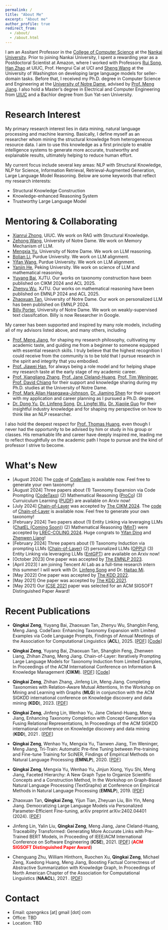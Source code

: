```yaml
---
permalink: /
title: "About Me"
excerpt: "About me"
author_profile: true
redirect_from: 
  - /about/
  - /about.html
---
```


I am an Assitant Professor in the [College of Computer Science](https://cc.nankai.edu.cn/) at the [Nankai University](https://www.nankai.edu.cn/). Prior to joining Nankai University, I spent a rewarding year as a Postdoctoral Scientist at Amazon, where I worked with Professors [Rui Song](https://song-ray.github.io/), [Han Zhao](https://hanzhaoml.github.io/) at UIUC, Prof. Hengrui Cai at UCI and [Sheng Wang](https://homes.cs.washington.edu/~swang/) at the University of Washington on developing large language models for seller-domain tasks. Before that, I received my Ph.D. degree in Computer Science and Engineering at the [University of Notre Dame](https://cse.nd.edu), advised by [Prof. Meng Jiang](http://www.meng-jiang.com/). I also hold a Master’s degree in Electrical and Computer Engineering from [UIUC](https://ece.illinois.edu) and a Bachlor degree from Sun Yat-sen University. 

Research Interest
======
My primary research interest lies in data mining, natural language processing and machine learning. Basically, I define myself as an researcher whom mining the structural knowledge from heterogeneous resource data. I aim to use this knowledge as a first principle to enable intelligence systems to generate more accurate, trustworthy and explainable results, ultimately helping to reduce human effort. 

My current focus include several key areas: NLP with Structural Knowledge, NLP for Science, Information Retrieval, Retrieval-Augmented Generation, Large Language Model Reasoning. Below are some keywords that reflect my research interests:

* Structural Knowledge Construction
* Knowledge-enhanced Reasoning System
* Trustworthy Large Language Model

Mentoring & Collaborating
======
* [Xianrui Zhong](https://xianruizhong.github.io/), UIUC. We work on RAG with Structural Knowledge.
* [Zehong Wang](https://zehong-wang.github.io/), University of Notre Dame. We work on Memory Mechanism of LLM.
* [Mengxia Yu](https://scholar.google.com/citations?user=9d9qJt8AAAAJ&hl=en), University of Notre Dame.  We work on LLM reasoning.
* [Bolian Li](https://lblaoke.github.io/), Purdue University. We work on LLM alignment.
* [Yifan Wang](https://cacayaya.github.io/), Purdue University. We work on LLM alignment.
* [Yanjin He](), Peking University. We work on science of LLM and mathematical reasoning.
* [Yuyang Bai](https://leopoldwhite.github.io/), XJTU. Our works on taxonomy construction have been published on CIKM 2024 and ACL 2025.
* [Zhenyu Wu](https://scholar.google.com/citations?user=5tVLNpYAAAAJ&hl=zh-CN), XJTU. Our works on mathematical reasoning have been published on EMNLP 2024 and ACL 2025.
* [Zhaoxuan Tan](https://zhaoxuan.info/), University of Notre Dame. Our work on personalized LLM has been published on EMNLP 2024.
* [Billy Porter](https://scholar.google.com/citations?user=pmElWfwAAAAJ&hl=en), University of Notre Dame. We work on weakly-supervised text classifcation. Billy is now Researcher in Google.

My career has been supported and inspired by many role models, including all of my advisors listed above, and many others, including 

* [Prof. Meng Jiang](http://www.meng-jiang.com/), for shaping my research philosophy, cultivating my academic taste, and guiding me from a beginner to someone equipped with essential research skills. I truly believe that the highest recognition I could receive from the community is to be told that I pursue research in the spirit and integrity that you embodied.
* [Prof. Jiawei Han](https://hanj.cs.illinois.edu/), for always being a role model and for helping shape my research taste at the early stage of my academic career.
* [Prof. Xiangliang Zhang](https://engineering.nd.edu/faculty/xiangliang-zhang/), [Prof. Jane Cleland-Huang](https://engineering.nd.edu/faculty/jane-cleland-huang/), [Prof. Tim Weninger](https://engineering.nd.edu/faculty/tim-weninger/), [Prof. David Chiang](https://www3.nd.edu/~dchiang/) for their support and knowledge sharing during my Ph.D. studies at the University of Notre Dame.
* [Prof. Mark Allan Hasegawa-Johnson](https://ece.illinois.edu/about/directory/faculty/jhasegaw),  [Dr. Jiaming Shen](https://mickeysjm.github.io/) for their support with my application and career planning as I pursued a Ph.D. degree.
* [Dr. Dong Yu](https://sites.google.com/view/dongyu888/), [Dr. Linfeng Song](https://freesunshine0316.github.io/), [Dr. Lingfei Wu](https://scholar.google.com/citations?user=VYi6qHMAAAAJ&hl=en), [Dr. Xiaojie Guo](https://sites.google.com/view/xiaojie-guo-personal-site)  for their insightful industry knowledge and for shaping my perspective on how to think like an NLP researcher.

I also hold the deepest respect for [Prof. Thomas Huang](https://ifp-uiuc.github.io/), even though I never had the opportunity to be advised by him or study in his group or classes. His remarkable life and career have deeply inspired me, leading me to reflect thoughtfully on the academic path I hope to pursue and the kind of professor I strive to become.

What's New
======
* \[August 2024\] The [code](https://github.com/QingkaiZeng/CodeTaxo-Pub) of [CodeTaxo](https://www.arxiv.org/pdf/2408.09070) is available now. Feel free to generate your own taxonomy!
* \[August 2024\] Three papers about (1) Taxonomy Expansion via Code Prompting ([CodeTaxo](https://www.arxiv.org/pdf/2408.09070)) (2) Mathematical Reasoning ([ProCo](https://arxiv.org/pdf/2405.14092)) (3) Curruiculum Learning ([PUDF](https://arxiv.org/pdf/2408.05326)) are available on Arxiv now! 
* \[July 2024\] [Chain-of-Layer](https://arxiv.org/pdf/2402.07386.pdf) was accepted by [The CIKM 2024](https://cikm2024.org/). The [code](https://github.com/QingkaiZeng/Chain-of-Layer) of [Chain-of-Layer](https://arxiv.org/pdf/2402.07386.pdf) is available now. Feel free to generate your own taxonomy!
* \[February 2024\] Two papers about (1) Entity Linking via leveraging LLMs ([ChatEL (Coming Soon)]()) (2) Mathematical Reasoning ([MinT](https://arxiv.org/pdf/2307.07951.pdf)) were accepted by [LREC-COLING 2024](https://lrec-coling-2024.org/). Huge congrats to [Yifan Ding](https://scholar.google.com/citations?user=WMegVFUAAAAJ&hl=en) and [Zhenwen Liang](https://zhenwen-nlp.github.io/)!
* \[February 2024\] Three papers about (1) Taxonomy Induction via prompting LLMs ([Chain-of-Layer](https://arxiv.org/pdf/2402.07386.pdf)) (2) personalized LLMs ([OPPU](https://arxiv.org/pdf/2402.04401.pdf)) (3) Entity Linking via leveraging LLMs ([EntGPT](https://arxiv.org/pdf/2402.06738.pdf)) are available on Arxiv now! 
* \[October 2023\] One paper was accepted by [The EMNLP 2023](https://2023.emnlp.org/).
* \[April 2023\] I am joining Tencent AI Lab as a full-time research intern this summer! I will work with Dr. [Linfeng Song](https://freesunshine0316.github.io/) and Dr. [Haitao Mi](https://scholar.google.com/citations?user=G3OMbFSm858C&hl=en). 
* \[May 2022\] One paper was accepted by [The KDD 2022](https://kdd.org/kdd2022/).
* \[May 2021\] One paper was accepted by [The KDD 2021](https://www.kdd.org/kdd2021/).
* \[May 2021\] Our [ICSE 2021](https://conf.researchr.org/home/icse-2021) paper was selected for an ACM SIGSOFT Distinguished Paper Award!


Recent Publications
======

* **Qingkai Zeng**, Yuyang Bai, Zhaoxuan Tan, Zhenyu Wu, Shangbin Feng, Meng Jiang. CodeTaxo: Enhancing Taxonomy Expansion with Limited
Examples via Code Language Prompts, Findings of Annual Meetings of the Association for Computational Linguistics (**ACL**), 2025. \[[PDF](https://www.arxiv.org/pdf/2408.09070)\] \[[Code](https://github.com/QingkaiZeng/CodeTaxo-Pub)\]

* **Qingkai Zeng**, Yuyang Bai, Zhaoxuan Tan, Shangbin Feng, Zhenwen Liang, Zhihan Zhang, Meng Jiang. Chain-of-Layer: Iteratively Prompting Large Language Models for Taxonomy Induction from Limited Examples, In Proceedings of the ACM International Conference on Information & Knowledge Management (**CIKM**). \[[PDF](https://arxiv.org/pdf/2402.07386.pdf)\] \[[Code](https://github.com/QingkaiZeng/Chain-of-Layer)\]
  
* **Qingkai Zeng**, Zhihan Zhang, Jinfeng Lin, Meng Jiang. Completing Taxonomies with Relation-Aware Mutual Attentions, In the Workshop on Mining and Learning with Graphs (**MLG**) in conjunction with the ACM SIGKDD international conference on Knowledge discovery and data mining (**KDD**), 2023. \[[PDF](https://www.mlgworkshop.org/2023/papers/MLG__KDD_2023_paper_10.pdf)\]

* **Qingkai Zeng**, Jinfeng Lin, Wenhao Yu, Jane Cleland-Huang, Meng Jiang, Enhancing Taxonomy Completion with Concept Generation via Fusing Relational Representations,  In Proceedings of the ACM SIGKDD international conference on Knowledge discovery and data mining (**KDD**), 2021 . \[[PDF](https://dl.acm.org/doi/pdf/10.1145/3447548.3467308)\]

* **Qingkai Zeng**, Wenhao Yu, Mengxia Yu, Tianwen Jiang, Tim Weninger, Meng Jiang, Tri-Train: Automatic Pre-fine Tuning between Pre-training and Fine-tune Training for SciNER, Findings of Empirical Methods on Natural Language Processing (**EMNLP**), 2020. \[[PDF](https://aclanthology.org/2020.findings-emnlp.429.pdf)\]

* **Qingkai Zeng**, Mengxia Yu, Wenhao Yu, Jinjun Xiong, Yiyu Shi, Meng Jiang, Faceted Hierarchy: A New Graph Type to Organize Scientific Concepts and a Construction Method, In the Workshop on Graph-Based Natural Language Processing (TextGraphs) at Conference on Empirical Methods in Natural Language Processing (**EMNLP**), 2019. \[[PDF](/papers/W1_TextGraph_2019.pdf)\]
  
* Zhaoxuan Tan, **Qingkai Zeng**, Yijun Tian, Zheyuan Liu, Bin Yin, Meng Jiang. Democratizing Large Language Models via Personalized Parameter-Efficient Fine-tuning, arXiv preprint arXiv:2402.04401 (2024). \[[PDF](https://arxiv.org/pdf/2402.04401.pdf)\]
  
* Jinfeng Lin, Yalin Liu, **Qingkai Zeng**, Meng Jiang, Jane Cleland-Huang, Traceability Transformed: Generating More Accurate Links with Pre-Trained BERT Models, in Proceeding of IEEE/ACM International Conference on Software Engineering (**ICSE**), 2021. \[[PDF](https://arxiv.org/pdf/2102.04411.pdf)\] (**<span style="color:red;">ACM SIGSOFT Distinguished Paper Award</span>**)

* Chenguang Zhu, William Hinthorn, Ruochen Xu, **Qingkai Zeng**, Michael Zeng, Xuedong Huang, Meng Jiang, Boosting Factual Correctness of Abstractive Summarization with Knowledge Graph,  In Proceedings of North American Chapter of the Association for Computational Linguistics (**NAACL**), 2021 . \[[PDF](/papers/C7_BoostingFactual_2020.pdf)\]

Contact
======
* Email: qzengnkcs \[at\] gmail \[dot\] com
* Office: TBD
* Location: TBD

<script type='text/javascript' id='mapmyvisitors' src='https://mapmyvisitors.com/map.js?cl=ffffff&w=150&t=tt&d=FuSGlaDDeSKr7GVQlb2C7DIXoOpnUVLDvwTxcFAjKeQ'></script>
<script type="text/javascript" id="mapmyvisitors" src="//mapmyvisitors.com/map.js?d=KUJT2QgVMVLmsoIjFca2050D_72VKBt9CGWpR-obfR0&cl=ffffff&w=a"></script>
<script type="text/javascript" id="clustrmaps" src="//cdn.clustrmaps.com/map_v2.js?cl=ffffff&w=255&t=tt&d=kEZn9_SbA7ubXcpAQCCRQtlCn12JapFLcBzO8lEGt7g&co=2d78ad&cmo=3acc3a&cmn=ff5353&ct=ffffff"></script>

